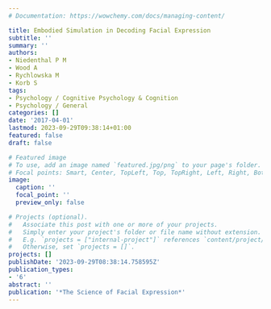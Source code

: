 ```yaml
---
# Documentation: https://wowchemy.com/docs/managing-content/

title: Embodied Simulation in Decoding Facial Expression
subtitle: ''
summary: ''
authors:
- Niedenthal P M
- Wood A
- Rychlowska M
- Korb S
tags:
- Psychology / Cognitive Psychology & Cognition
- Psychology / General
categories: []
date: '2017-04-01'
lastmod: 2023-09-29T09:38:14+01:00
featured: false
draft: false

# Featured image
# To use, add an image named `featured.jpg/png` to your page's folder.
# Focal points: Smart, Center, TopLeft, Top, TopRight, Left, Right, BottomLeft, Bottom, BottomRight.
image:
  caption: ''
  focal_point: ''
  preview_only: false

# Projects (optional).
#   Associate this post with one or more of your projects.
#   Simply enter your project's folder or file name without extension.
#   E.g. `projects = ["internal-project"]` references `content/project/deep-learning/index.md`.
#   Otherwise, set `projects = []`.
projects: []
publishDate: '2023-09-29T08:38:14.758595Z'
publication_types:
- '6'
abstract: ''
publication: '*The Science of Facial Expression*'
---
```

